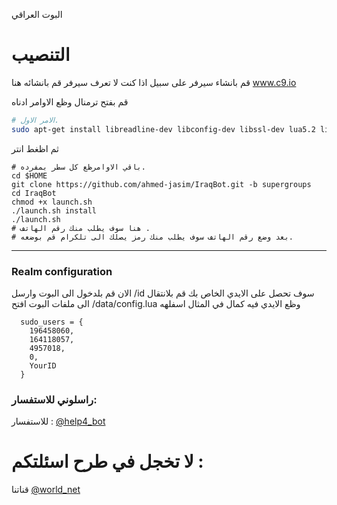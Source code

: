 البوت العراقي

# التنصيب
قم بانشاء سيرفر على سبيل اذا كنت لا تعرف سيرفر قم 
بانشائه هنا www.c9.io

قم بفتح ترمنال وظع الاوامر ادناه
```sh
# الامر الاول.
sudo apt-get install libreadline-dev libconfig-dev libssl-dev lua5.2 liblua5.2-dev lua-socket lua-sec lua-expat libevent-dev make unzip git redis-server autoconf g++ libjansson-dev libpython-dev expat libexpat1-dev
```
ثم اظغط انتر
```
# باقي الاوامرظع كل سطر بمفرده.
cd $HOME
git clone https://github.com/ahmed-jasim/IraqBot.git -b supergroups
cd IraqBot
chmod +x launch.sh
./launch.sh install
./launch.sh
# هنا سوف يطلب منك رقم الهاتف .
# بعد وضع رقم الهاتف سوف يطلب منك رمز يصلك الى تلكرام قم بوضعه.
```


* * *

### Realm configuration

الان قم بلدخول الى البوت وارسل 
/id
سوف تحصل على الايدي الخاص بك قم بلانتقال الى ملفات البوت
افتح /data/config.lua    وظع الايدي فيه كمال في المثال اسفلهه
```
  sudo_users = {
    196458060,
    164118057,
    4957018,
    0,
    YourID
  }
```

### راسلوني للاستفسار:

للاستفسار : [@help4_bot](http://telegram.me/help4_bot)


# لا تخجل في طرح اسئلتكم : 

قناتنا
[@world_net](http://telegram.me/world_net)


